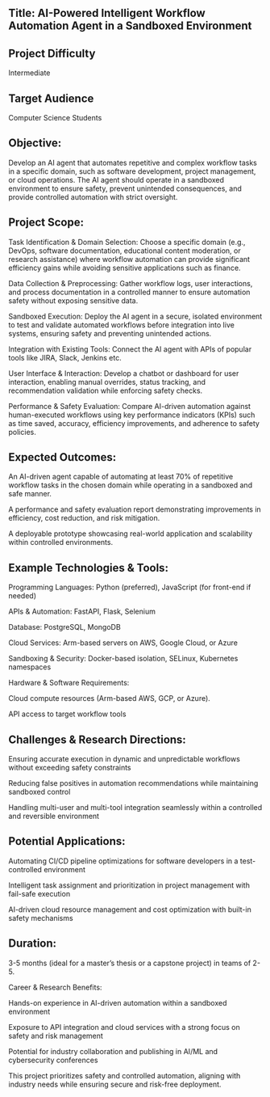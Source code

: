 ## Title: AI-Powered Intelligent Workflow Automation Agent in a Sandboxed Environment

## Project Difficulty
Intermediate

## Target Audience
Computer Science Students

## Objective:
Develop an AI agent that automates repetitive and complex workflow tasks in a specific domain, such as software development, project management, or cloud operations. The AI agent should operate in a sandboxed environment to ensure safety, prevent unintended consequences, and provide controlled automation with strict oversight.

## Project Scope:

Task Identification & Domain Selection: Choose a specific domain (e.g., DevOps, software documentation, educational content moderation, or research assistance) where workflow automation can provide significant efficiency gains while avoiding sensitive applications such as finance.

Data Collection & Preprocessing: Gather workflow logs, user interactions, and process documentation in a controlled manner to ensure automation safety without exposing sensitive data.

Sandboxed Execution: Deploy the AI agent in a secure, isolated environment to test and validate automated workflows before integration into live systems, ensuring safety and preventing unintended actions.

Integration with Existing Tools: Connect the AI agent with APIs of popular tools like JIRA, Slack, Jenkins etc.

User Interface & Interaction: Develop a chatbot or dashboard for user interaction, enabling manual overrides, status tracking, and recommendation validation while enforcing safety checks.

Performance & Safety Evaluation: Compare AI-driven automation against human-executed workflows using key performance indicators (KPIs) such as time saved, accuracy, efficiency improvements, and adherence to safety policies.


## Expected Outcomes:

An AI-driven agent capable of automating at least 70% of repetitive workflow tasks in the chosen domain while operating in a sandboxed and safe manner.

A performance and safety evaluation report demonstrating improvements in efficiency, cost reduction, and risk mitigation.

A deployable prototype showcasing real-world application and scalability within controlled environments.

## Example Technologies & Tools:

Programming Languages: Python (preferred), JavaScript (for front-end if needed)

APIs & Automation: FastAPI, Flask, Selenium

Database: PostgreSQL, MongoDB

Cloud Services: Arm-based servers on AWS, Google Cloud, or Azure

Sandboxing & Security: Docker-based isolation, SELinux, Kubernetes namespaces

Hardware & Software Requirements:

Cloud compute resources (Arm-based AWS, GCP, or Azure).

API access to target workflow tools

## Challenges & Research Directions:

Ensuring accurate execution in dynamic and unpredictable workflows without exceeding safety constraints

Reducing false positives in automation recommendations while maintaining sandboxed control

Handling multi-user and multi-tool integration seamlessly within a controlled and reversible environment

## Potential Applications:

Automating CI/CD pipeline optimizations for software developers in a test-controlled environment

Intelligent task assignment and prioritization in project management with fail-safe execution

AI-driven cloud resource management and cost optimization with built-in safety mechanisms

## Duration:

3-5 months (ideal for a master’s thesis or a capstone project) in teams of 2-5. 

Career & Research Benefits:

Hands-on experience in AI-driven automation within a sandboxed environment

Exposure to API integration and cloud services with a strong focus on safety and risk management

Potential for industry collaboration and publishing in AI/ML and cybersecurity conferences

This project prioritizes safety and controlled automation, aligning with industry needs while ensuring secure and risk-free deployment.